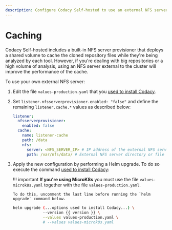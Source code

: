 ```yaml
---
description: Configure Codacy Self-hosted to use an external NFS server to improve the performance of the cloned repository cache.
---
```


# Caching

Codacy Self-hosted includes a built-in NFS server provisioner that deploys a shared volume to cache the cloned repository files while they're being analyzed by each tool. However, if you're dealing with big repositories or a high volume of analysis, using an NFS server external to the cluster will improve the performance of the cache.

To use your own external NFS server:

1.  Edit the file `values-production.yaml` that you [used to install Codacy](../index.md#helm-upgrade).

1.  Set `listener.nfsserverprovisioner.enabled: "false"` and define the remaining `listener.cache.*` values as described below:

    ```yaml
    listener:
      nfsserverprovisioner:
        enabled: false
      cache:
        name: listener-cache
        path: /data
        nfs:
          server: <NFS_SERVER_IP> # IP address of the external NFS server
          path: /var/nfs/data/ # External NFS server directory or file system to be mounted
    ```

1.  Apply the new configuration by performing a Helm upgrade. To do so execute the command [used to install Codacy](../index.md#helm-upgrade):

    !!! important
        **If you're using MicroK8s** you must use the file `values-microk8s.yaml` together with the file `values-production.yaml`.
        
        To do this, uncomment the last line before running the `helm upgrade` command below.

    ```bash
    helm upgrade (...options used to install Codacy...) \
                 --version {{ version }} \
                 --values values-production.yaml \
                 # --values values-microk8s.yaml
    ```
